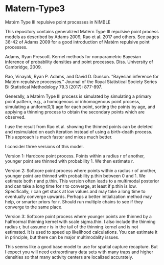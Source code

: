 # Matern-Type3
Matérn Type III repulsive point processes in NIMBLE

This repository contains generalized Matérn Type III repulsive point process models as described by Adams 2009, Rao et al. 2017 and others. See
pages 36-42 of Adams 2009 for a good introduction of Matérn repulsive point processes.

Adams, Ryan Prescott. Kernel methods for nonparametric Bayesian inference of probability densities and point processes. Diss. University of Cambridge, 2009.

Rao, Vinayak, Ryan P. Adams, and David D. Dunson. "Bayesian inference for Matérn repulsive processes." Journal of the Royal Statistical Society Series B: Statistical Methodology 79.3 (2017): 877-897.

Generally, a Matérn Type III process is simulated by simulating a primary point pattern, e.g., a homogenous or inhomogenous point process, simulating a uniform(0,1) age for each point,
sorting the points by age, and applying a thinning process to obtain the secondary points which are observed.

I use the result from Rao et al. showing the thinned points can be deleted and resimulated on each iteration instead of using a birth-death process. 
This approach is much faster and mixes much better. 

I consider three versions of this model.

Version 1: Hardcore point process. Points within a radius r of another, younger point are thinned with probability 1. We then estimate r.

Version 2: Softcore point process where points within a radius r of another, younger point are thinned with probability p.thin between 0 and 1. 
We estimate both r and p.thin. This version often leads to a multimodal posterior and can take a long time for r to converge, at least if p.thin is low.
Specifically, r can get stuck at low values and may take a long time to eventually converge upwards. Perhaps a better initialization method may help, or smarter
priors for r. Should run multiple chains to see if they converge to the same place.

Version 3: Softcore point process where younger points are thinned by a halfnormal thinning kernel with scale sigma.thin. I also include the thinning
radius r, but assume r is in the tail of the thinning kernel and is not estimated. It is used to speed up likelihood calculations. You can estimate it
in principle, but there can be major multimodality issues.

This seems like a good base model to use for spatial capture recapture. But I expect you will need extraordinary data sets with many traps and higher densities
so that many activity centers are localized accurately.